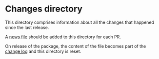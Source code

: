 <!--
Copyright (C) 2020-2024 Arm Limited or its affiliates and Contributors. All rights reserved.
SPDX-License-Identifier: Apache-2.0
-->
# Changes directory

This directory comprises information about all the changes that happened since the last release.

A [news file](../CONTRIBUTING.md#news-files) should be added to this directory for each PR.

On release of the package, the content of the file becomes part of the [change log](../CHANGELOG.md) and this directory is reset.
